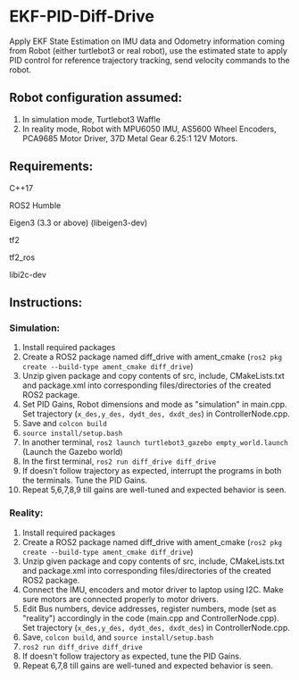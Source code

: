 # EKF-PID-Diff-Drive
Apply EKF State Estimation on IMU data and Odometry information coming from Robot (either turtlebot3 or real robot), use the estimated state to apply PID control for reference trajectory tracking, send velocity commands to the robot.

## Robot configuration assumed:

1) In simulation mode, Turtlebot3 Waffle
2) In reality mode, Robot with MPU6050 IMU, AS5600 Wheel Encoders, PCA9685 Motor Driver, 37D Metal Gear 6.25:1 12V Motors.  

## Requirements:

C++17

ROS2 Humble

Eigen3 (3.3 or above) (libeigen3-dev)

tf2

tf2_ros

libi2c-dev

## Instructions:

### Simulation:

1) Install required packages
2) Create a ROS2 package named diff_drive with ament_cmake (```ros2 pkg create --build-type ament_cmake diff_drive```)
3) Unzip given package and copy contents of src, include, CMakeLists.txt and package.xml into corresponding files/directories of the created ROS2 package.
4) Set PID Gains, Robot dimensions and mode as "simulation" in main.cpp. Set trajectory (```x_des,y_des, dydt_des, dxdt_des```) in ControllerNode.cpp. 
5) Save and ```colcon build```
6) ```source install/setup.bash```
7) In another terminal, ```ros2 launch turtlebot3_gazebo empty_world.launch``` (Launch the Gazebo world)
8) In the first terminal, ```ros2 run diff_drive diff_drive``` 
9) If doesn't follow trajectory as expected, interrupt the programs in both the terminals. Tune the PID Gains.
10) Repeat 5,6,7,8,9 till gains are well-tuned and expected behavior is seen.

### Reality:

1) Install required packages
2) Create a ROS2 package named diff_drive with ament_cmake (```ros2 pkg create --build-type ament_cmake diff_drive```)
3) Unzip given package and copy contents of src, include, CMakeLists.txt and package.xml into corresponding files/directories of the created ROS2 package.
4) Connect the IMU, encoders and motor driver to laptop using I2C. Make sure motors are connected properly to motor drivers.
5) Edit Bus numbers, device addresses, register numbers, mode (set as "reality") accordingly in the code (main.cpp and ControllerNode.cpp). Set trajectory (```x_des,y_des, dydt_des, dxdt_des```) in ControllerNode.cpp. 
6) Save, ```colcon build```, and ```source install/setup.bash```
7) ```ros2 run diff_drive diff_drive```
8) If doesn't follow trajectory as expected, tune the PID Gains.
9) Repeat 6,7,8 till gains are well-tuned and expected behavior is seen.

